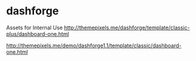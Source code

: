 # dashforge
Assets for Internal Use
http://themepixels.me/dashforge/template/classic-plus/dashboard-one.html

http://themepixels.me/demo/dashforge1.1/template/classic/dashboard-one.html
